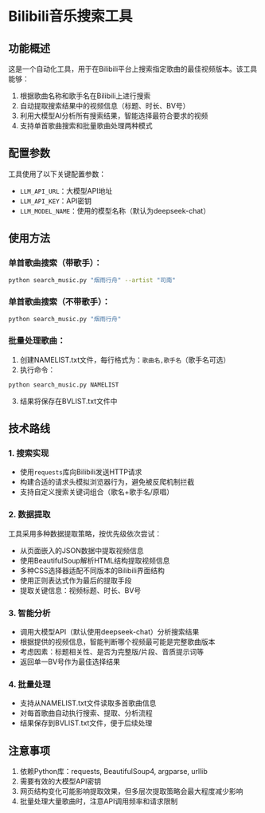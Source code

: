 # Bilibili音乐搜索工具

## 功能概述

这是一个自动化工具，用于在Bilibili平台上搜索指定歌曲的最佳视频版本。该工具能够：

1. 根据歌曲名称和歌手名在Bilibili上进行搜索
2. 自动提取搜索结果中的视频信息（标题、时长、BV号）
3. 利用大模型AI分析所有搜索结果，智能选择最符合要求的视频
4. 支持单首歌曲搜索和批量歌曲处理两种模式

## 配置参数

工具使用了以下关键配置参数：

- `LLM_API_URL`：大模型API地址
- `LLM_API_KEY`：API密钥
- `LLM_MODEL_NAME`：使用的模型名称（默认为deepseek-chat）

## 使用方法

### 单首歌曲搜索（带歌手）：

```bash
python search_music.py "烟雨行舟" --artist "司南"
```

### 单首歌曲搜索（不带歌手）：

```bash
python search_music.py "烟雨行舟"
```

### 批量处理歌曲：

1. 创建NAMELIST.txt文件，每行格式为：`歌曲名,歌手名`（歌手名可选）
2. 执行命令：

```bash
python search_music.py NAMELIST
```

3. 结果将保存在BVLIST.txt文件中

## 技术路线

### 1. 搜索实现
- 使用`requests`库向Bilibili发送HTTP请求
- 构建合适的请求头模拟浏览器行为，避免被反爬机制拦截
- 支持自定义搜索关键词组合（歌名+歌手名/原唱）

### 2. 数据提取
工具采用多种数据提取策略，按优先级依次尝试：
- 从页面嵌入的JSON数据中提取视频信息
- 使用BeautifulSoup解析HTML结构提取视频信息
- 多种CSS选择器适配不同版本的Bilibili界面结构
- 使用正则表达式作为最后的提取手段
- 提取关键信息：视频标题、时长、BV号

### 3. 智能分析
- 调用大模型API（默认使用deepseek-chat）分析搜索结果
- 根据提供的视频信息，智能判断哪个视频最可能是完整歌曲版本
- 考虑因素：标题相关性、是否为完整版/片段、音质提示词等
- 返回单一BV号作为最佳选择结果

### 4. 批量处理
- 支持从NAMELIST.txt文件读取多首歌曲信息
- 对每首歌曲自动执行搜索、提取、分析流程
- 结果保存到BVLIST.txt文件，便于后续处理

## 注意事项

1. 依赖Python库：requests, BeautifulSoup4, argparse, urllib
2. 需要有效的大模型API密钥
3. 网页结构变化可能影响提取效果，但多层次提取策略会最大程度减少影响
4. 批量处理大量歌曲时，注意API调用频率和请求限制 